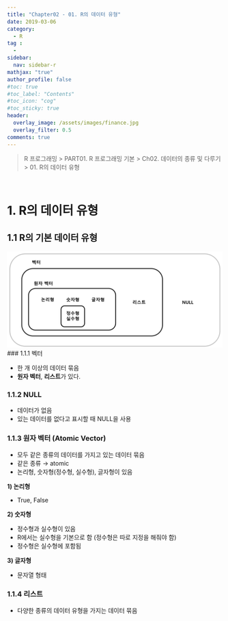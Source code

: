 ```yaml
---
title: "Chapter02 - 01. R의 데이터 유형"
date: 2019-03-06
category:
  - R
tag :
  -
sidebar:
  nav: sidebar-r
mathjax: "true"
author_profile: false
#toc: true
#toc_label: "Contents"
#toc_icon: "cog"
#toc_sticky: true
header:
  overlay_image: /assets/images/finance.jpg
  overlay_filter: 0.5
comments: true
---
```

> R 프로그래밍 > PART01. R 프로그래밍 기본 > Ch02. 데이터의 종류 및 다루기 > 01. R의 데이터 유형

<br>


# 1. R의 데이터 유형

## 1.1 R의 기본 데이터 유형
<div style="text-align:center;">
<img src="/assets/images/lecture/FE_quant/r/part01/ch02/img001.jpg" width="600px"/>
</div>
### 1.1.1 벡터

- 한 개 이상의 데이터 묶음
- **원자 벡터**, **리스트**가 있다.

### 1.1.2 NULL

- 데이터가 없음
- 있는 데이터를 없다고 표시할 때 NULL을 사용

### 1.1.3 원자 벡터 (Atomic Vector)

- 모두 같은 종류의 데이터를 가지고 있는 데이터 묶음
- 같은 종류 → atomic
- 논리형, 숫자형(정수형, 실수형), 글자형이 있음

**1) 논리형**

- True, False

**2) 숫자형**

- 정수형과 실수형이 있음
- R에서는 실수형을 기본으로 함 (정수형은 따로 지정을 해줘야 함)
- 정수형은 실수형에 포함됨

**3) 글자형**

- 문자열 형태

### 1.1.4 리스트

- 다양한 종류의 데이터 유형을 가지는 데이터 묶음
